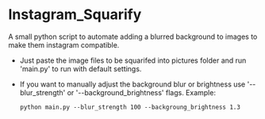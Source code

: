 # Instagram_Squarify
A small python script to automate adding a blurred background to images to make them instagram compatible.

* Just paste the image files to be squarifed into pictures folder and run 'main.py' to run with default settings.

* If you want to manually adjust the background blur or brightness use '--blur_strength' or '--background_brightness' flags.
Example: 
    ```
    python main.py --blur_strength 100 --backgroung_brightness 1.3
    ```
